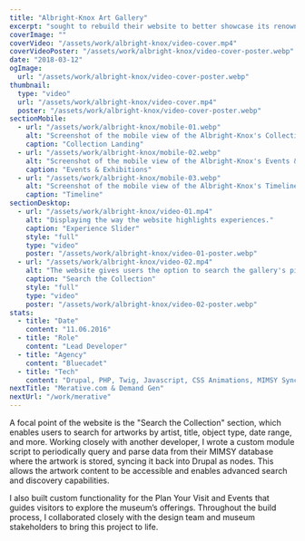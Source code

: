 ```yaml
---
title: "Albright-Knox Art Gallery"
excerpt: "sought to rebuild their website to better showcase its renowned collection and enhance visitor engagement. Serving as the lead developer at Bluecadet, I spearheaded the build of the new site on Drupal 8 as the content management system."
coverImage: ""
coverVideo: "/assets/work/albright-knox/video-cover.mp4"
coverVideoPoster: "/assets/work/albright-knox/video-cover-poster.webp"
date: "2018-03-12"
ogImage:
  url: "/assets/work/albright-knox/video-cover-poster.webp"
thumbnail:
  type: "video"
  url: "/assets/work/albright-knox/video-cover.mp4"
  poster: "/assets/work/albright-knox/video-cover-poster.webp"
sectionMobile:
  - url: "/assets/work/albright-knox/mobile-01.webp"
    alt: "Screenshot of the mobile view of the Albright-Knox's Collection Landing page"
    caption: "Collection Landing"
  - url: "/assets/work/albright-knox/mobile-02.webp"
    alt: "Screenshot of the mobile view of the Albright-Knox's Events & Exhibitions page"
    caption: "Events & Exhibitions"
  - url: "/assets/work/albright-knox/mobile-03.webp"
    alt: "Screenshot of the mobile view of the Albright-Knox's Timeline page"
    caption: "Timeline"
sectionDesktop:
  - url: "/assets/work/albright-knox/video-01.mp4"
    alt: "Displaying the way the website highlights experiences."
    caption: "Experience Slider"
    style: "full"
    type: "video"
    poster: "/assets/work/albright-knox/video-01-poster.webp"
  - url: "/assets/work/albright-knox/video-02.mp4"
    alt: "The website gives users the option to search the gallery's pieces based on object type and date."
    caption: "Search the Collection"
    style: "full"
    type: "video"
    poster: "/assets/work/albright-knox/video-02-poster.webp"
stats:
  - title: "Date"
    content: "11.06.2016"
  - title: "Role"
    content: "Lead Developer"
  - title: "Agency"
    content: "Bluecadet"
  - title: "Tech"
    content: "Drupal, PHP, Twig, Javascript, CSS Animations, MIMSY Sync, Pantheon"
nextTitle: "Merative.com & Demand Gen"
nextUrl: "/work/merative"
---
```


A focal point of the website is the "Search the Collection" section, which enables users to search for artworks by artist, title, object type, date range, and more. Working closely with another developer, I wrote a custom module script to periodically query and parse data from their MIMSY database where the artwork is stored, syncing it back into Drupal as nodes. This allows the artwork content to be accessible and enables advanced search and discovery capabilities. 

I also built custom functionality for the Plan Your Visit and Events that guides visitors to explore the museum’s offerings. Throughout the build process, I collaborated closely with the design team and museum stakeholders to bring this project to life.
